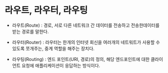 # 라우트, 라우터, 라우팅
- 라우트(Route) : 경로, 서로 다른 네트워크 간 데이터를 전송하고 전송한데이터를 받는 경로를 말한다.

- 라우터(Router) : 라우터는 한개의 인터넷 회신을 여러개의 네트워트가 사용할 수 있도록 쪼개주는, 중계 역할을 해주는 장치다.

- 라우팅(Routing) : 엔드 포인트(URI, 경로)의 정의, 해당 엔드포인트에 대한 클라이언트 요청에 애플리케이션이 응답하는 방식이다.

